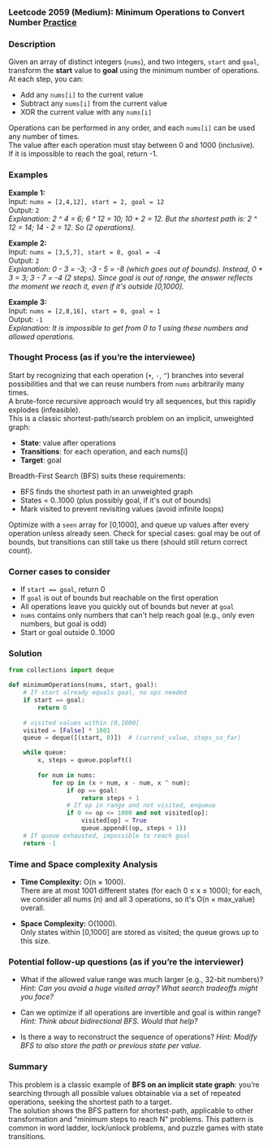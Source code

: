 ### Leetcode 2059 (Medium): Minimum Operations to Convert Number [Practice](https://leetcode.com/problems/minimum-operations-to-convert-number)

### Description  
Given an array of distinct integers (`nums`), and two integers, `start` and `goal`, transform the **start** value to **goal** using the minimum number of operations. At each step, you can:
- Add any `nums[i]` to the current value
- Subtract any `nums[i]` from the current value
- XOR the current value with any `nums[i]`

Operations can be performed in any order, and each `nums[i]` can be used any number of times.  
The value after each operation must stay between 0 and 1000 (inclusive).  
If it is impossible to reach the goal, return -1.

### Examples  

**Example 1:**  
Input: `nums = [2,4,12], start = 2, goal = 12`  
Output: `2`  
*Explanation: 2 ^ 4 = 6; 6 ^ 12 = 10; 10 + 2 = 12. But the shortest path is: 2 ^ 12 = 14; 14 - 2 = 12. So (2 operations).*

**Example 2:**  
Input: `nums = [3,5,7], start = 0, goal = -4`  
Output: `2`  
*Explanation: 0 - 3 = -3; -3 - 5 = -8 (which goes out of bounds). Instead, 0 + 3 = 3; 3 - 7 = -4 (2 steps). Since goal is out of range, the answer reflects the moment we reach it, even if it's outside [0,1000].*

**Example 3:**  
Input: `nums = [2,8,16], start = 0, goal = 1`  
Output: `-1`  
*Explanation: It is impossible to get from 0 to 1 using these numbers and allowed operations.*

### Thought Process (as if you’re the interviewee)  
Start by recognizing that each operation (`+`, `-`, `^`) branches into several possibilities and that we can reuse numbers from `nums` arbitrarily many times.  
A brute-force recursive approach would try all sequences, but this rapidly explodes (infeasible).  
This is a classic shortest-path/search problem on an implicit, unweighted graph:
- **State**: value after operations
- **Transitions**: for each operation, and each nums[i]
- **Target**: goal

Breadth-First Search (BFS) suits these requirements:
- BFS finds the shortest path in an unweighted graph
- States = 0..1000 (plus possibly goal, if it's out of bounds)
- Mark visited to prevent revisiting values (avoid infinite loops)

Optimize with a `seen` array for [0,1000], and queue up values after every operation unless already seen.
Check for special cases: goal may be out of bounds, but transitions can still take us there (should still return correct count).

### Corner cases to consider  
- If `start == goal`, return 0
- If `goal` is out of bounds but reachable on the first operation
- All operations leave you quickly out of bounds but never at `goal`
- `nums` contains only numbers that can't help reach goal (e.g., only even numbers, but goal is odd)
- Start or goal outside 0..1000

### Solution

```python
from collections import deque

def minimumOperations(nums, start, goal):
    # If start already equals goal, no ops needed
    if start == goal:
        return 0
    
    # visited values within [0,1000]
    visited = [False] * 1001
    queue = deque([(start, 0)])  # (current_value, steps_so_far)

    while queue:
        x, steps = queue.popleft()
        
        for num in nums:
            for op in (x + num, x - num, x ^ num):
                if op == goal:
                    return steps + 1
                # If op in range and not visited, enqueue
                if 0 <= op <= 1000 and not visited[op]:
                    visited[op] = True
                    queue.append((op, steps + 1))
    # If queue exhausted, impossible to reach goal
    return -1
```

### Time and Space complexity Analysis  

- **Time Complexity:** O(n × 1000).  
  There are at most 1001 different states (for each 0 ≤ x ≤ 1000); for each, we consider all nums (n) and all 3 operations, so it's O(n × max_value) overall.

- **Space Complexity:** O(1000).  
  Only states within [0,1000] are stored as visited; the queue grows up to this size.

### Potential follow-up questions (as if you’re the interviewer)  

- What if the allowed value range was much larger (e.g., 32-bit numbers)?
  *Hint: Can you avoid a huge visited array? What search tradeoffs might you face?*

- Can we optimize if all operations are invertible and goal is within range?
  *Hint: Think about bidirectional BFS. Would that help?*

- Is there a way to reconstruct the sequence of operations?
  *Hint: Modify BFS to also store the path or previous state per value.*

### Summary
This problem is a classic example of **BFS on an implicit state graph**: you’re searching through all possible values obtainable via a set of repeated operations, seeking the shortest path to a target.  
The solution shows the BFS pattern for shortest-path, applicable to other transformation and “minimum steps to reach N” problems. This pattern is common in word ladder, lock/unlock problems, and puzzle games with state transitions.
